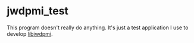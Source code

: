 # jwdpmi_test
This program doesn't really do anything. It's just a test application I use to develop [libjwdpmi](https://github.com/jwt27/libjwdpmi).
